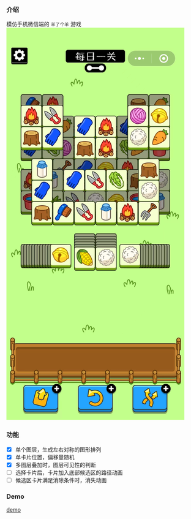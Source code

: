 ### 介绍

模仿手机微信端的 `羊了个羊` 游戏
![game|200](./screenshots//game.png)

### 功能

- [x] 单个图层，生成左右对称的图形排列
- [x] 单卡片位置，偏移量随机
- [x] 多图层叠加时，图层可见性的判断
- [ ] 选择卡片后，卡片加入底部候选区的路径动画
- [ ] 候选区卡片满足消除条件时，消失动画

### Demo

[demo](https://codesandbox.io/p/github/wuhonglei/tripple-sheep/draft/main-sub?file=%2Fsrc%2FApp.tsx&selection=%5B%7B%22endColumn%22%3A1%2C%22endLineNumber%22%3A23%2C%22startColumn%22%3A1%2C%22startLineNumber%22%3A23%7D%5D&workspace=%257B%2522activeFileId%2522%253A%2522cl8pl8cdk001flrhf8t4o2mxy%2522%252C%2522openFiles%2522%253A%255B%2522%252Fsrc%252FApp.tsx%2522%255D%252C%2522sidebarPanel%2522%253A%2522EXPLORER%2522%252C%2522gitSidebarPanel%2522%253A%2522COMMIT%2522%252C%2522sidekickItems%2522%253A%255B%257B%2522type%2522%253A%2522TERMINAL%2522%252C%2522shellId%2522%253A%2522cl8pmbk0a0004lrg4e2nf6hnm%2522%252C%2522key%2522%253A%2522cl8pmbk0k01kr3b6in5hrbug4%2522%252C%2522isMinimized%2522%253Afalse%257D%252C%257B%2522type%2522%253A%2522PREVIEW%2522%252C%2522taskId%2522%253A%2522start%2522%252C%2522port%2522%253A3000%252C%2522key%2522%253A%2522cl8pmazh701ia3b6imsi12hwu%2522%252C%2522isMinimized%2522%253Afalse%257D%252C%257B%2522type%2522%253A%2522TASK_LOG%2522%252C%2522taskId%2522%253A%2522start%2522%252C%2522key%2522%253A%2522cl8pmauqi01f73b6i8hryb40l%2522%252C%2522isMinimized%2522%253Atrue%257D%255D%257D)
